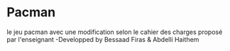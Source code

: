 # Pacman
le jeu pacman avec une modification selon le cahier des charges proposé par l'enseignant
-Developped by Bessaad Firas & Abdelli Haithem
